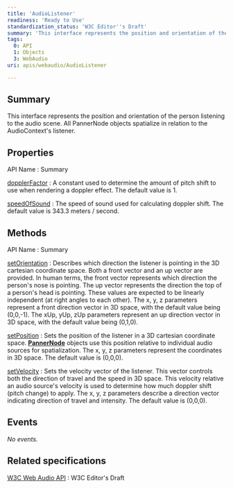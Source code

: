 ```yaml
---
title: 'AudioListener'
readiness: 'Ready to Use'
standardization_status: 'W3C Editor''s Draft'
summary: 'This interface represents the position and orientation of the person listening to the audio scene. All PannerNode objects spatialize in relation to the AudioContext''s listener.'
tags:
  0: API
  1: Objects
  3: WebAudio
uri: apis/webaudio/AudioListener

---
```

## Summary

This interface represents the position and orientation of the person listening to the audio scene. All PannerNode objects spatialize in relation to the AudioContext's listener.

## Properties

API Name
:   Summary

[dopplerFactor](/apis/webaudio/AudioListener/dopplerFactor)
:   A constant used to determine the amount of pitch shift to use when rendering a doppler effect. The default value is 1.

[speedOfSound](/apis/webaudio/AudioListener/speedOfSound)
:   The speed of sound used for calculating doppler shift. The default value is 343.3 meters / second.

## Methods

API Name
:   Summary

[setOrientation](/apis/webaudio/AudioListener/setOrientation)
:   Describes which direction the listener is pointing in the 3D cartesian coordinate space. Both a front vector and an up vector are provided. In human terms, the front vector represents which direction the person's nose is pointing. The up vector represents the direction the top of a person's head is pointing. These values are expected to be linearly independent (at right angles to each other). The x, y, z parameters represent a front direction vector in 3D space, with the default value being (0,0,-1). The xUp, yUp, zUp parameters represent an up direction vector in 3D space, with the default value being (0,1,0).

[setPosition](/apis/webaudio/AudioListener/setPosition)
:   Sets the position of the listener in a 3D cartesian coordinate space. [**PannerNode**](/apis/webaudio/PannerNode) objects use this position relative to individual audio sources for spatialization. The x, y, z parameters represent the coordinates in 3D space. The default value is (0,0,0).

[setVelocity](/apis/webaudio/AudioListener/setVelocity)
:   Sets the velocity vector of the listener. This vector controls both the direction of travel and the speed in 3D space. This velocity relative an audio source's velocity is used to determine how much doppler shift (pitch change) to apply. The x, y, z parameters describe a direction vector indicating direction of travel and intensity. The default value is (0,0,0).

## Events

*No events.*

## Related specifications

[W3C Web Audio API](https://dvcs.w3.org/hg/audio/raw-file/tip/webaudio/specification.html)
:   W3C Editor's Draft
